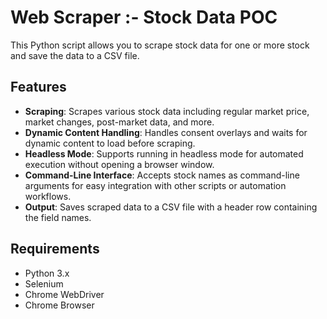 # Web Scraper :- Stock Data POC

This Python script allows you to scrape stock data for one or more stock and save the data to a CSV file.

## Features

- **Scraping**: Scrapes various stock data including regular market price, market changes, post-market data, and more.
- **Dynamic Content Handling**: Handles consent overlays and waits for dynamic content to load before scraping.
- **Headless Mode**: Supports running in headless mode for automated execution without opening a browser window.
- **Command-Line Interface**: Accepts stock names as command-line arguments for easy integration with other scripts or automation workflows.
- **Output**: Saves scraped data to a CSV file with a header row containing the field names.

## Requirements

- Python 3.x
- Selenium
- Chrome WebDriver
- Chrome Browser
